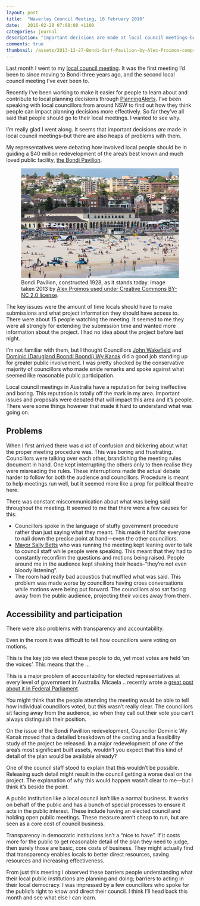 ```yaml
---
layout: post
title:  "Waverley Council Meeting, 16 February 2016"
date:   2016-02-28 07:08:00 +1100
categories: journal
description: "Important decisions are made at local council meetings–but there are also heaps of problems with them."
comments: true
thumbnail: /assets/2013-12-27-Bondi-Surf-Pavilion-by-Alex-Proimos-compressor.jpg
---
```


Last month I went to my [local council meeting](http://waverley.infocouncil.biz/Open/2016/02/CM_20160216_MIN_366.PDF "Waverley Council Meeting Minutes, 16 February 2016").
It was the first meeting I’d been to since moving to Bondi three years ago,
and the second local council meeting I’ve ever been to.

Recently I’ve been working to make it easier for people
to learn about and contribute to local planning decisions through [PlanningAlerts](https://www.planningalerts.org.au).
I’ve been speaking with local councillors from around NSW to find out
how they think people can impact planning decisions more effectively.
So far they’ve all said that people should go to their local meetings.
I wanted to see why.

I’m really glad I went along.
It seems that important decisions *are* made in local council
meetings–but there are also heaps of problems with them.

My representatives were debating how involved local people should be in
guiding a $40 million redevelopment of
the area’s best known and much loved public facility, [the Bondi Pavilion](https://en.wikipedia.org/wiki/Bondi_Pavilion).

<figure id="figure-1" class="graphic-figure central-figure">
	<img alt="" src="/assets/2013-12-27-Bondi-Surf-Pavilion-by-Alex-Proimos-compressor.jpg" />
	<figcaption>Bondi Pavilion, constructed 1928, as it stands today. Image taken 2013 by <a href="https://www.flickr.com/photos/proimos/11643907765/in/photolist-iJW57r-bvMLXr-34G2vk-34LzK1-34LYv3-amuMmq-dhGCpz-aRM5wP-dhGBeg-dhGBFj-amuN5A-anQCRL-aRM62r-aRM6k2-amuMQA-cUrQtL-nQ9N8u-qiVPmQ-dKzajk-dKEDsh-ama5St-foTzcq-ppe2Wb-qm9shJ-ppe3Ah-dv3kK8-qm2LU6-q4ED3b-qma7x1-q4E8yb-ppehmy-qm9z4E-q4Eo8G-ppsiyr-qma8mf-ppdFfm-qkxAaf-q4E5iS-ppsfoD-dv3n8X-ama5NK-7btPL3-cxWqqW-dv3nha-dKEytj-dv3kWM-dv3nXz-dv3mbc-fM3Djn-dv3p2a" title="Get more information about this photograph.">Alex Proimos used under <abbr title="Creative CommonsAttribution-NonCommercial 2.0 Generic">Creative Commons BY-NC 2.0 license</abbr></a>.</figcaption>
</figure>

The key issues were the amount of time locals should have to make submissions
and what project information they should have access to.
There were about 15 people watching the meeting.
It seemed to me they were all strongly for extending the submission time
and wanted more information about the project.
I had no idea about the project before last night.

I’m not familiar with them,
but I thought Councillors [John Wakefield](http://www.waverley.nsw.gov.au/council/councillors/bondi_ward#john )
and [Dominic (Darugland Boondi Boondi) Wy Kanak](http://www.waverley.nsw.gov.au/council/councillors/bondi_ward#dominic)
did a good job standing up for greater public involvement.
I was pretty shocked by the conservative majority of councillors
who made snide remarks and spoke against
what seemed like reasonable public participation.

Local council meetings in Australia have a reputation
for being ineffective and boring.
This reputation is totally off the mark in my area.
Important issues and proposals were debated
that will impact this area and it’s people.
There were some things however
that made it hard to understand what was going on.

## Problems

When I first arrived there was *a lot* of confusion and bickering
about what the proper meeting procedure was.
This was boring and frustrating.
Councillors were talking over each other,
brandishing the meeting rules document in hand.
One kept interrupting the others
only to then realise they were misreading the rules.
These interruptions made the actual debate harder to follow
for both the audience and councillors.
Procedure is meant to help meetings run well,
but it seemed more like a prop for political theatre here.

There was constant miscommunication
about what was being said throughout the meeting.
It seemed to me that there were a few causes for this:

  * Councillors spoke in the language of stuffy government procedure
    rather than just saying what they meant.
    This made it hard for everyone
    to nail down the precise point at hand—even
    the other councillors.
  * [Mayor Sally Betts]() who was running the meeting
    kept leaning over to talk to council staff while people were speaking.
    This meant that they had to constantly
    reconfirm the questions and motions being raised.
    People around me in the audience kept
    shaking their heads–“they’re not even bloody listening”.
  * The room had really bad acoustics that muffled what was said.
    This problem was made worse by councillors having cross conversations
    while motions were being put forward.
    The councillors also sat facing away from the public audience,
    projecting their voices away from them.

## Accessibility and participation

There were also problems with transparency and accountability.

Even in the room it was difficult to tell
how councillors were voting on motions.

This is the key job we elect these people to do,
yet most votes are held ‘on the voices’. This means that the ...

This is a major problem of accountability for elected representatives
at every level of government in Australia.
Micaela .. recently wrote a [great post about it in Federal Parliament]().

You might think that the people attending the meeting would
be able to tell how individual councillors voted, but this wasn’t really clear.
The councillors sit facing away from the audience,
so when they call out their vote you can’t always distinguish their position.

On the issue of the Bondi Pavillion redevelopment,
Councillor Dominic Wy Kanak moved that a detailed breakdown of the costing
and a feasibility study of the project be released.
In a major redevelopment of one of the area’s most significant built assets,
wouldn’t you expect that this kind of detail of the plan
would be available already?

One of the council staff stood to explain that this wouldn’t be possible.
Releasing such detail might result in the council
getting a worse deal on the project.
The explanation of why this would happen wasn’t clear to me—but
I think it’s beside the point.

A public institution like a local council isn’t like a normal business.
It works on behalf of the public and has a bunch of special processes
to ensure it acts in the public interest.
These include having an elected council and holding open public meetings.
These measure aren’t cheap to run,
but are seen as a core cost of council business.

Transparency in democratic institutions isn’t a “nice to have”.
If it costs more for the public to get reasonable detail
of the plan they need to judge,
then surely those are basic, core costs of business.
They might actually find that transparency enables locals to
better direct resources, saving resources and increasing effectiveness.

From just this meeting I observed these barriers
people understanding what their local public institutions are planning and doing;
barriers to acting in their local democracy.
I was impressed by a few councillors who spoke for
the public’s right to know and direct their council.
I think I’ll head back this month and see what else I can learn.
